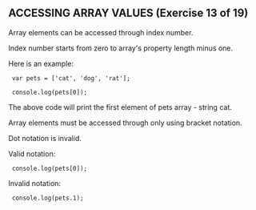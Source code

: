 ## ACCESSING ARRAY VALUES (Exercise 13 of 19)

  Array elements can be accessed through index number.

  Index number starts from zero to array's property length minus one.

  Here is an example:

     var pets = ['cat', 'dog', 'rat'];

     console.log(pets[0]);

  The above code will print the first element of pets array - string cat.

  Array elements must be accessed through only using bracket notation.

  Dot notation is invalid.

  Valid notation:

     console.log(pets[0]);

  Invalid notation:

     console.log(pets.1);